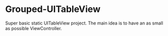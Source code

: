 # Grouped-UITableView
Super basic static UITableView project. The main idea is to have an as small as possible ViewController.
